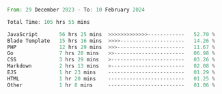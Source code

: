 
<!--START_SECTION:waka-->

```rust
From: 29 December 2023 - To: 10 February 2024

Total Time: 105 hrs 55 mins

JavaScript       56 hrs 25 mins  >>>>>>>>>>>>>------------   52.70 %
Blade Template   15 hrs 16 mins  >>>>---------------------   14.26 %
PHP              12 hrs 29 mins  >>>----------------------   11.67 %
Go               7 hrs 28 mins   >>-----------------------   06.98 %
CSS              3 hrs 29 mins   >------------------------   03.26 %
Markdown         2 hrs 13 mins   >------------------------   02.08 %
EJS              1 hr 23 mins    -------------------------   01.29 %
HTML             1 hr 20 mins    -------------------------   01.25 %
Other            1 hr 8 mins     -------------------------   01.06 %
```

<!--END_SECTION:waka-->
<!---
Abedmuh/Abedmuh is a ✨ special ✨ repository because its `README.md` (this file) appears on your GitHub profile.
You can click the Preview link to take a look at your changes.
--->
